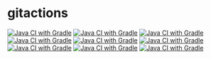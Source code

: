 # gitactions
[![Java CI with Gradle](https://github.com/RaicherVictor/gitactions/actions/workflows/gradle.yml/badge.svg)](https://github.com/RaicherVictor/gitactions/actions/workflows/gradle.yml)
[![Java CI with Gradle](https://github.com/RaicherVictor/gitactions/actions/workflows/gradle.yml/badge.svg)](https://github.com/RaicherVictor/gitactions/actions/workflows/gradle.yml)
[![Java CI with Gradle](https://github.com/RaicherVictor/gitactions/actions/workflows/gradle.yml/badge.svg)](https://github.com/RaicherVictor/gitactions/actions/workflows/gradle.yml)
[![Java CI with Gradle](https://github.com/RaicherVictor/gitactions/actions/workflows/gradle.yml/badge.svg)](https://github.com/RaicherVictor/gitactions/actions/workflows/gradle.yml)
[![Java CI with Gradle](https://github.com/RaicherVictor/gitactions/actions/workflows/gradle.yml/badge.svg)](https://github.com/RaicherVictor/gitactions/actions/workflows/gradle.yml)
[![Java CI with Gradle](https://github.com/RaicherVictor/gitactions/actions/workflows/gradle.yml/badge.svg)](https://github.com/RaicherVictor/gitactions/actions/workflows/gradle.yml)
[![Java CI with Gradle](https://github.com/RaicherVictor/gitactions/actions/workflows/gradle.yml/badge.svg)](https://github.com/RaicherVictor/gitactions/actions/workflows/gradle.yml)
[![Java CI with Gradle](https://github.com/RaicherVictor/gitactions/actions/workflows/gradle.yml/badge.svg)](https://github.com/RaicherVictor/gitactions/actions/workflows/gradle.yml)
[![Java CI with Gradle](https://github.com/RaicherVictor/gitactions/actions/workflows/gradle.yml/badge.svg)](https://github.com/RaicherVictor/gitactions/actions/workflows/gradle.yml)
